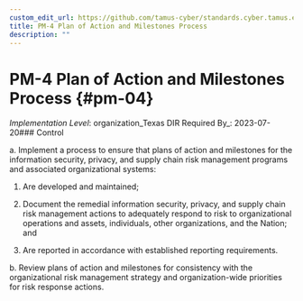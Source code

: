```yaml
---
custom_edit_url: https://github.com/tamus-cyber/standards.cyber.tamus.edu/tree/main/static/content/tamus.edu/TAMUS_profile.xml
title: PM-4 Plan of Action and Milestones Process
description: ""
---
```


# PM-4 Plan of Action and Milestones Process {#pm-04}

_Implementation Level_: organization_Texas DIR Required By_: 2023-07-20### Control

a. Implement a process to ensure that plans of action and milestones for the information security, privacy, and supply chain risk management programs and associated organizational systems:

1. Are developed and maintained;

2. Document the remedial information security, privacy, and supply chain risk management actions to adequately respond to risk to organizational operations and assets, individuals, other organizations, and the Nation; and

3. Are reported in accordance with established reporting requirements.

b. Review plans of action and milestones for consistency with the organizational risk management strategy and organization-wide priorities for risk response actions.

